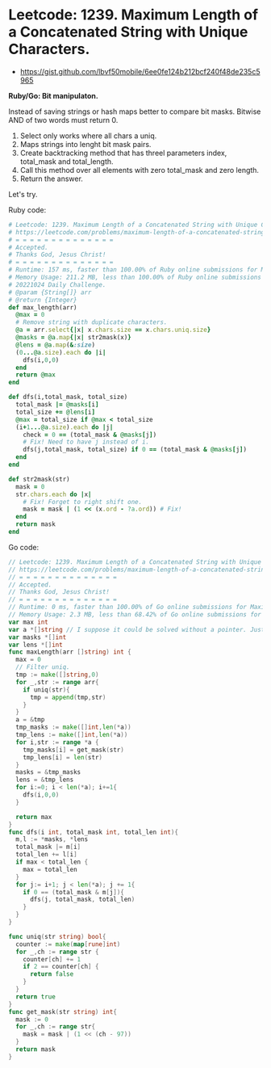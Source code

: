 # Leetcode: 1239. Maximum Length of a Concatenated String with Unique Characters.

- https://gist.github.com/lbvf50mobile/6ee0fe124b212bcf240f48de235c5965

**Ruby/Go: Bit manipulaton.**

Instead of saving strings or hash maps better to compare bit masks. Bitwise AND of two words must return 0.

1. Select only works where all chars a uniq.
2. Maps strings into lenght bit mask pairs.
3. Create backtracking method that has threel parameters index, total_mask and total_length.
4. Call this method over all elements with zero total_mask and zero length.
5. Return the answer.

Let's try.

Ruby code:
```Ruby
# Leetcode: 1239. Maximum Length of a Concatenated String with Unique Characters.
# https://leetcode.com/problems/maximum-length-of-a-concatenated-string-with-unique-characters/
# = = = = = = = = = = = = = =
# Accepted.
# Thanks God, Jesus Christ!
# = = = = = = = = = = = = = =
# Runtime: 157 ms, faster than 100.00% of Ruby online submissions for Maximum Length of a Concatenated String with Unique Characters.
# Memory Usage: 211.2 MB, less than 100.00% of Ruby online submissions for Maximum Length of a Concatenated String with Unique Characters.
# 20221024 Daily Challenge.
# @param {String[]} arr
# @return {Integer}
def max_length(arr)
  @max = 0
  # Remove string with duplicate characters.
  @a = arr.select{|x| x.chars.size == x.chars.uniq.size}
  @masks = @a.map{|x| str2mask(x)}
  @lens = @a.map(&:size)
  (0...@a.size).each do |i|
    dfs(i,0,0)
  end
  return @max
end

def dfs(i,total_mask, total_size)
  total_mask |= @masks[i]
  total_size += @lens[i]
  @max = total_size if @max < total_size
  (i+1...@a.size).each do |j|
    check = 0 == (total_mask & @masks[j])
    # Fix! Need to have j instead of i.
    dfs(j,total_mask, total_size) if 0 == (total_mask & @masks[j]) 
  end
end

def str2mask(str)
  mask = 0
  str.chars.each do |x|
    # Fix! Forget to right shift one.
    mask = mask | (1 << (x.ord - ?a.ord)) # Fix!
  end
  return mask
end
```
Go code:
```Go
// Leetcode: 1239. Maximum Length of a Concatenated String with Unique Characters.
// https://leetcode.com/problems/maximum-length-of-a-concatenated-string-with-unique-characters/
// = = = = = = = = = = = = = =
// Accepted.
// Thanks God, Jesus Christ!
// = = = = = = = = = = = = = =
// Runtime: 0 ms, faster than 100.00% of Go online submissions for Maximum Length of a Concatenated String with Unique Characters.
// Memory Usage: 2.3 MB, less than 68.42% of Go online submissions for Maximum Length of a Concatenated String with Unique Characters.
var max int
var a *[]string // I suppose it could be solved without a pointer. Just by a slice.
var masks *[]int
var lens *[]int
func maxLength(arr []string) int {
  max = 0
  // Filter uniq.
  tmp := make([]string,0)
  for _,str := range arr{
    if uniq(str){
      tmp = append(tmp,str)
    }
  }
  a = &tmp
  tmp_masks := make([]int,len(*a))
  tmp_lens := make([]int,len(*a))
  for i,str := range *a {
    tmp_masks[i] = get_mask(str) 
    tmp_lens[i] = len(str)
  }
  masks = &tmp_masks
  lens = &tmp_lens
  for i:=0; i < len(*a); i+=1{
    dfs(i,0,0)
  }

  return max
}
func dfs(i int, total_mask int, total_len int){
  m,l := *masks, *lens
  total_mask |= m[i]
  total_len += l[i]
  if max < total_len {
    max = total_len
  }
  for j:= i+1; j < len(*a); j += 1{
    if 0 == (total_mask & m[j]){
      dfs(j, total_mask, total_len)
    }
  }
}

func uniq(str string) bool{
  counter := make(map[rune]int)
  for _,ch := range str {
    counter[ch] += 1
    if 2 == counter[ch] {
      return false
    }
  }
  return true
}
func get_mask(str string) int{
  mask := 0
  for _,ch := range str{
    mask = mask | (1 << (ch - 97))
  }
  return mask
}
```
